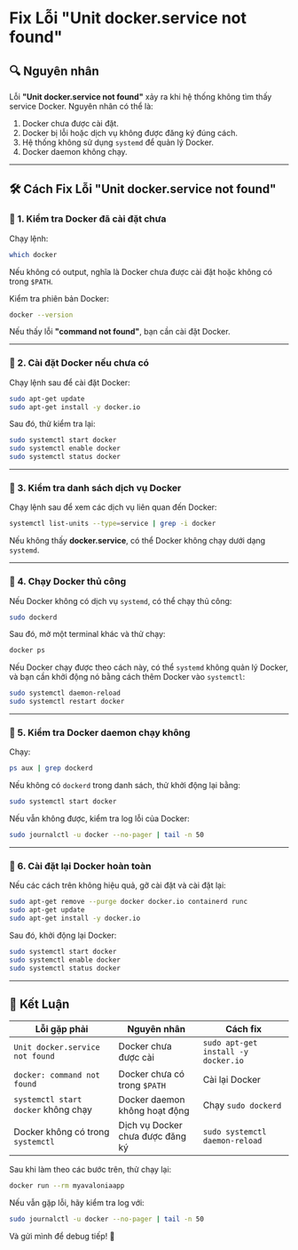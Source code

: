 # Fix Lỗi "Unit docker.service not found"

## 🔍 Nguyên nhân
Lỗi **"Unit docker.service not found"** xảy ra khi hệ thống không tìm thấy service Docker. Nguyên nhân có thể là:
1. Docker chưa được cài đặt.
2. Docker bị lỗi hoặc dịch vụ không được đăng ký đúng cách.
3. Hệ thống không sử dụng `systemd` để quản lý Docker.
4. Docker daemon không chạy.

---

## 🛠 Cách Fix Lỗi "Unit docker.service not found"

### 🔹 1. Kiểm tra Docker đã cài đặt chưa
Chạy lệnh:
```bash
which docker
```
Nếu không có output, nghĩa là Docker chưa được cài đặt hoặc không có trong `$PATH`.

Kiểm tra phiên bản Docker:
```bash
docker --version
```
Nếu thấy lỗi **"command not found"**, bạn cần cài đặt Docker.

---

### 🔹 2. Cài đặt Docker nếu chưa có
Chạy lệnh sau để cài đặt Docker:
```bash
sudo apt-get update
sudo apt-get install -y docker.io
```
Sau đó, thử kiểm tra lại:
```bash
sudo systemctl start docker
sudo systemctl enable docker
sudo systemctl status docker
```

---

### 🔹 3. Kiểm tra danh sách dịch vụ Docker
Chạy lệnh sau để xem các dịch vụ liên quan đến Docker:
```bash
systemctl list-units --type=service | grep -i docker
```
Nếu không thấy **docker.service**, có thể Docker không chạy dưới dạng `systemd`.

---

### 🔹 4. Chạy Docker thủ công
Nếu Docker không có dịch vụ `systemd`, có thể chạy thủ công:
```bash
sudo dockerd
```
Sau đó, mở một terminal khác và thử chạy:
```bash
docker ps
```
Nếu Docker chạy được theo cách này, có thể `systemd` không quản lý Docker, và bạn cần khởi động nó bằng cách thêm Docker vào `systemctl`:
```bash
sudo systemctl daemon-reload
sudo systemctl restart docker
```

---

### 🔹 5. Kiểm tra Docker daemon chạy không
Chạy:
```bash
ps aux | grep dockerd
```
Nếu không có `dockerd` trong danh sách, thử khởi động lại bằng:
```bash
sudo systemctl start docker
```

Nếu vẫn không được, kiểm tra log lỗi của Docker:
```bash
sudo journalctl -u docker --no-pager | tail -n 50
```

---

### 🔹 6. Cài đặt lại Docker hoàn toàn
Nếu các cách trên không hiệu quả, gỡ cài đặt và cài đặt lại:
```bash
sudo apt-get remove --purge docker docker.io containerd runc
sudo apt-get update
sudo apt-get install -y docker.io
```
Sau đó, khởi động lại Docker:
```bash
sudo systemctl start docker
sudo systemctl enable docker
sudo systemctl status docker
```

---

## 🚀 Kết Luận

| Lỗi gặp phải | Nguyên nhân | Cách fix |
|-------------|------------|----------|
| `Unit docker.service not found` | Docker chưa được cài | `sudo apt-get install -y docker.io` |
| `docker: command not found` | Docker chưa có trong `$PATH` | Cài lại Docker |
| `systemctl start docker` không chạy | Docker daemon không hoạt động | Chạy `sudo dockerd` |
| Docker không có trong `systemctl` | Dịch vụ Docker chưa được đăng ký | `sudo systemctl daemon-reload` |

Sau khi làm theo các bước trên, thử chạy lại:
```bash
docker run --rm myavaloniaapp
```

Nếu vẫn gặp lỗi, hãy kiểm tra log với:
```bash
sudo journalctl -u docker --no-pager | tail -n 50
```
Và gửi mình để debug tiếp! 🚀
